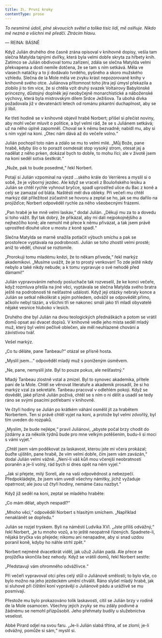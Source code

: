 ```yaml
---
title: 3\. První kroky
contentType: prose
---
```


<section>

_To nesmírné údolí, plné skvoucích světel a tolika tisíc lidí, mě oslňuje. Nikdo mě nezná a všichni mě předčí. Ztrácím hlavu._

— REINA: BÁSNĚ

Když Julián druhého dne časně zrána opisoval v knihovně dopisy, vešla tam slečna Matylda tajnými dvířky, která byla velmi dobře skryta za hřbety knih. Zatímco se Julián obdivoval tomu zařízení, zdála se slečna Matylda velmi překvapena a dosti nemile dotčena, že se tam s ním setkává. Měla ve vlasech natáčky a to jí dodávalo tvrdého, pyšného a skoro mužského vzhledu. Slečna de la Mole měla ve zvyku krást nepozorovaně knihy v knihovně svého otce. Juliánova přítomnost toho jitra její úmysl překazila a zlobilo ji to tím více, že si chtěla vzít druhý svazek Voltairovy Babylónské princezny, důstojný doplněk její neobyčejně monarchistické a náboženské výchovy, která byla mistrovským dílem Srdce Ježíšova. Ta ubohá dívka požadovala již v devatenácti letech od románu pikantní duchaplnost, aby se jí líbil.

Ke třetí hodině se v knihovně objevil hrabě Norbert; přišel si přečíst noviny, aby mohl večer mluvit o politice, a byl velmi rád, že se s Juliánem setkává; už na něho úplně zapomněl. Choval se k němu bezvadně; nabídl mu, aby si s ním vyjel na koni. „Otec nám dává až do večeře volno.“

Julián pochopil toto nám a zdálo se mu to velmi milé. „Můj Bože, pane hrabě, kdyby šlo o to porazit osmdesát stop vysoký strom, otesat jej a nadělat z něho prken, dokázal bych to dobře, to mohu říci; ale v životě jsem na koni seděl sotva šestkrát.“

„Nuže, pak to bude posedmé,“ řekl Norbert.

Potají si Julián vzpomínal na vjezd …ského krále do Verrières a myslil si o sobě, že je výborný jezdec. Ale když se vraceli z Bouloňského lesíku a Julián se chtěl rychle vyhnout bryčce, spadl uprostřed ulice du Bac z koně a celý se zamazal od bláta. Naštěstí měl dva obleky. Při večeři mu chtěl markýz dát příležitost zúčastnit se hovoru a zeptal se ho, jak se mu dařilo na projížďce; Norbert odpověděl rychle za něho všeobecnými frázemi.

„Pan hrabě je ke mně velmi laskav,“ dodal Julián. „Děkuji mu za to a dovedu si toho vážit. Byl tak dobrý, že přikázal, aby mi dali nejpokojnějšího a nejhezčího koně; ale nemohl mě přece k němu přivázat, a tak jsem právě uprostřed dlouhé ulice u mostu z koně spadl.“

Slečna Matylda se marně snažila potlačit výbuch smíchu a pak se prostořece vyptávala na podrobnosti. Julián se toho zhostil velmi prostě; aniž to věděl, choval se roztomile.

„Prorokuji tomu mladému knězi, že to někam přivede,“ řekl markýz akademikovi. „Musíme uvážit, že je to prostý venkovan! To zde ještě nikdy nebylo a také nikdy nebude; a k tomu vypravuje o své nehodě před dámami!“

Julián vypravováním nehody posluchače tak rozveselil, že ke konci večeře, když rozmluva přešla na jiné věci, vyptávala se slečna Matylda svého bratra ještě na podrobnosti té nešťastné události. Když její otázky nebraly konce a Julián se setkal několikrát s jejím pohledem, odvážil se odpovědět přímo, ačkoliv nebyl tázán, a všichni tři se nakonec smáli jako tři mladí obyvatelé nějaké vesnice hluboko v lesích.

Druhého dne byl Julián na dvou teologických přednáškách a potom se vrátil domů opsat asi dvacet dopisů. V knihovně vedle jeho místa seděl mladý muž, který byl velmi pečlivě oblečen, ale měl neuhlazené chování a závistivou tvář.

Vešel markýz.

„Co tu děláte, pane Tanbeau?“ otázal se přísně hosta.

„Myslil jsem…“ odpověděl mladý muž s poníženým úsměvem.

„Ne, pane, nemyslil jste. Byl to pouze pokus, ale nešťastný.“

Mladý Tanbeau zlostně vstal a zmizel. Byl to synovec akademika, přítele paní de la Mole. Chtěl se věnovat literatuře a akademik prosadil, že si ho markýz vzal za sekretáře. Tanbeau pracoval v odlehlém pokoji. Když se dověděl, jaké přízně Julián požívá, chtěl se s ním o ni dělit a usadil se tedy ráno se svými psacími potřebami v knihovně.

Ve čtyři hodiny se Julián po krátkém váhání osmělil jít za hrabětem Norbertem. Ten si právě chtěl vyjet na koni, a protože byl velmi zdvořilý, byl tím uveden do rozpaků.

„Myslím, že bude nejlépe,“ pravil Juliánovi, „abyste počal brzy chodit do jízdárny a za několik týdnů bude pro mne velkým potěšením, budu-li si moci s vámi vyjet.“

„Chtěl jsem vám poděkovat za laskavost, kterou jste mi včera prokázal; buďte ujištěn, pane hrabě, že vím velmi dobře, čím jsem vám zavázán,“ dodal Julián velmi vážně. „Není-li váš kůň mou včerejší neobratností poraněn a je-li volný, rád bych si dnes opět na něm vyjel.“

„Jak si přejete, milý Soreli, ale na vaši odpovědnost a nebezpečí. Předpokládejte, že jsem vám uvedl všechny námitky, jichž vyžaduje opatrnost; ale jsou už čtyři hodiny, nemáme času nazbyt.“

Když již seděl na koni, zeptal se mladého hraběte:

„Co mám dělat, abych nespadl?“

„Mnoho věcí,“ odpověděl Norbert s hlasitým smíchem. „Například nenaklánět se dopředu.“

Julián se rozjel tryskem. Byli na náměstí Ludvíka XVI. „Jste příliš odvážný,“ řekl Norbert, „je tu mnoho vozů, a to ještě neopatrně řízených. Spadnete-li, nějaká bryčka vás přejede; nikomu ani nenapadne, aby si snad uzdou poranil koně, kdyby ho náhle strhl zpět.“

Norbert nejméně dvacetkrát viděl, jak užuž Julián padá. Ale přece se projížďka skončila bez nehody. Když se vrátili domů, řekl Norbert sestře:

„Představuji vám ohromného odvážlivce.“

Při večeři vypravoval otci přes celý stůl o Juliánově smělosti; to bylo vše, co bylo možno na jeho jezdeckém umění chválit. Ráno slyšel mladý hrabě, jak si sluhové při čištění koní vyprávějí o Juliánově pádu a urážlivě se mu posmívají.

Přestože mu bylo prokazováno tolik laskavosti, cítil se Julián brzy v rodině de la Mole osamocen. Všechny jejich zvyky se mu zdály podivné a žádnému se nemohl přizpůsobit. Jeho přehmaty budily u služebnictva veselost.

Abbé Pirard odjel na svou faru. „Je-li Julián slabá třtina, ať se zlomí; je-li odvážný, pomůže si sám,“ myslil si.

</section>
